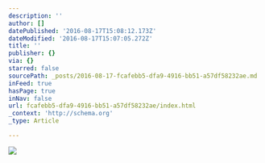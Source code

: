 ```yaml
---
description: ''
author: []
datePublished: '2016-08-17T15:08:12.173Z'
dateModified: '2016-08-17T15:07:05.272Z'
title: ''
publisher: {}
via: {}
starred: false
sourcePath: _posts/2016-08-17-fcafebb5-dfa9-4916-bb51-a57df58232ae.md
inFeed: true
hasPage: true
inNav: false
url: fcafebb5-dfa9-4916-bb51-a57df58232ae/index.html
_context: 'http://schema.org'
_type: Article

---
```

![](https://the-grid-user-content.s3-us-west-2.amazonaws.com/0d68b723-9b95-4cb4-9294-1f2275cd5659.jpg)